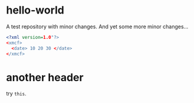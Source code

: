 # hello-world
A test repository with minor changes.
And yet some more minor changes...

```xml
<?xml version=1.0"?>
<xmcf>
  <date> 10 20 30 </date>
</xmcf>
```

# another header
try `this`.
